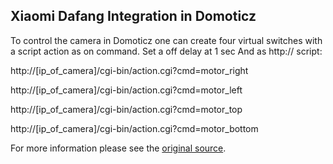 ## Xiaomi Dafang Integration in Domoticz

To control the camera in Domoticz one can create four virtual switches with a script action as on command.
Set a off delay at 1 sec
And as http:// script:

http://[ip_of_camera]/cgi-bin/action.cgi?cmd=motor_right

http://[ip_of_camera]/cgi-bin/action.cgi?cmd=motor_left

http://[ip_of_camera]/cgi-bin/action.cgi?cmd=motor_top

http://[ip_of_camera]/cgi-bin/action.cgi?cmd=motor_bottom

For more information please see the [original source](https://gadget-freakz.com/2018/03/xiaomi-1080p-xiaofang-camera-review/).
